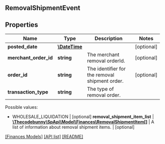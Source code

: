 ## RemovalShipmentEvent

## Properties

Name | Type | Description | Notes
------------ | ------------- | ------------- | -------------
**posted_date** | [**\DateTime**](\DateTime.md) |  | [optional]
**merchant_order_id** | **string** | The merchant removal orderId. | [optional]
**order_id** | **string** | The identifier for the removal shipment order. | [optional]
**transaction_type** | **string** | The type of removal order.

Possible values:

* WHOLESALE_LIQUIDATION | [optional]
**removal_shipment_item_list** | [**\Thecodebunny\SpApi\Model\Finances\RemovalShipmentItem[]**](RemovalShipmentItem.md) | A list of information about removal shipment items. | [optional]

[[Finances Models]](../) [[API list]](../../Api) [[README]](../../../README.md)

